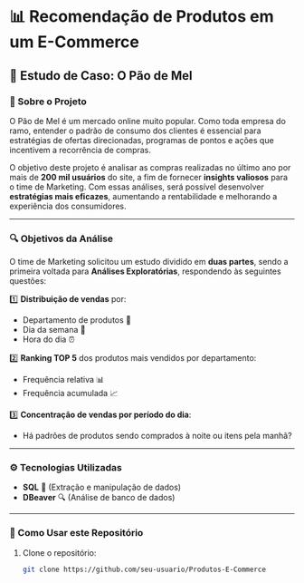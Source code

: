 # 📊 Recomendação de Produtos em um E-Commerce

## 🛒 Estudo de Caso: O Pão de Mel

### 📌 Sobre o Projeto
O Pão de Mel é um mercado online muito popular. Como toda empresa do ramo, entender o padrão de consumo dos clientes é essencial para estratégias de ofertas direcionadas, programas de pontos e ações que incentivem a recorrência de compras.

O objetivo deste projeto é analisar as compras realizadas no último ano por mais de **200 mil usuários** do site, a fim de fornecer **insights valiosos** para o time de Marketing. Com essas análises, será possível desenvolver **estratégias mais eficazes**, aumentando a rentabilidade e melhorando a experiência dos consumidores.

---

### 🔍 Objetivos da Análise
O time de Marketing solicitou um estudo dividido em **duas partes**, sendo a primeira voltada para **Análises Exploratórias**, respondendo às seguintes questões:

1️⃣ **Distribuição de vendas** por:
- Departamento de produtos 🏬
- Dia da semana 📅
- Hora do dia ⏰

2️⃣ **Ranking TOP 5** dos produtos mais vendidos por departamento:
- Frequência relativa 📊
- Frequência acumulada 📈

3️⃣ **Concentração de vendas por período do dia**: 
- Há padrões de produtos sendo comprados à noite ou itens pela manhã? 

---

### ⚙️ Tecnologias Utilizadas
- **SQL** 💾 (Extração e manipulação de dados)
- **DBeaver** 🔍 (Análise de banco de dados)

---

### 🚀 Como Usar este Repositório
1. Clone o repositório:
   ```sh
   git clone https://github.com/seu-usuario/Produtos-E-Commerce

